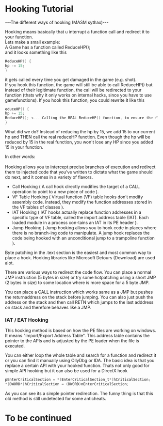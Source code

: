 # Hooking Tutorial
---The different ways of hooking (MASM sythax)---<br>


Hooking means basically that u interrupt a function call and redirect it to your function.  
Lets make a small example:  
A Game has a function called ReduceHP();  
and it looks something like this  
```c
ReduceHP() {
hp -= 15;
}
```
it gets called every time you get damaged in the game (e.g. shot).  
If you hook this function, the game will still be able to call ReduceHP() but instead of their legitimate function, the call will be redirected to your function (thats why it only works on internal hacks, since you have to use gamefunctions).
If you hook this function, you could rewrite it like this  
```c
educeHP() {
hp += 15;
ReduceHP(); <--- Calling the REAL ReduceHP() function, to ensure the flow of the game won't change.
}
```
What did we do? Instead of reducing the hp by 15, we add 15 to our current hp and THEN call the real reduceHP function. Even though the hp will be reduced by 15 in the real function, you won't lose any HP since you added 15 in your function.  

In other words:   <br><br>
Hooking allows you to intercept precise branches of execution and redirect them to injected code that you’ve written to dictate what the game should do next, and it comes in a variety of flavors.  
* Call Hooking ( A call hook directly modifies the target of a CALL operation to point to a new piece of code ).
* VF Table Hooking ( Virtual function (VF) table hooks don’t modify assembly code. Instead, they modify the function addresses stored in the VF tables of classes ).
* IAT Hooking ( IAT hooks actually replace function addresses in a specific type of VF table, called the import address table (IAT). Each loaded module in a process con-tains an IAT in its PE header ).
* Jump Hooking ( Jump hooking allows you to hook code in places where there is no branch-ing code to manipulate. A jump hook replaces the code being hooked with an unconditional jump to a trampoline function ).



Byte patching in the .text section is the easiest and most common way to place a hook.
Hooking libraries like Microsoft Detours (Download) are used alot.<br>

There are various ways to redirect the code flow. You can place a normal JMP instruction (5 bytes in size) or try some hotpatching using a short JMP (2 bytes in size) to some location where is more space for a 5 byte JMP.<br>

You can place a CALL instruction which works same as a JMP but pushes the returnaddress on the stack before jumping. You can also just push the address on the stack and then call RETN which jumps to the last adddress on stack and therefore behaves like a JMP.


### IAT / EAT Hooking
This hooking method is based on how the PE files are working on windows.
It means "Import/Export Address Table". This address table contains the pointer to the APIs and is adjusted by the PE loader when the file is executed.<br>

You can either loop the whole table and search for a function and redirect it or you can find it manually using OllyDbg or IDA.
The basic idea is that you replace a certain API with your hooked function. Thats not only good for simple API hooking but it can also be used for a DirectX hook<br>
```c
pEnterCriticalSection = *(EnterCriticalSection_t*)hCriticalSection;
*(DWORD*)hCriticalSection = (DWORD)nEnterCriticalSection;
```
As you can see its a simple pointer redirection. The funny thing is that this old method is still undetected for some anticheats.

# To be continued
